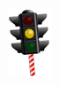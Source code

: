 <div align="center">
<img src="https://raw.githubusercontent.com/nickray/nickray/main/images/traffic-light.gif">
</div>
<a rel="me" href="https://mas.to/@nickray"></a>
